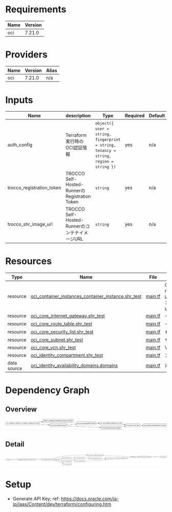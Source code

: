 <!-- BEGIN_TF_DOCS -->

# Requirements

| Name | Version |
| ---- | ------- |
| oci  | 7.21.0  |

# Providers

| Name | Version | Alias |
| ---- | ------- | ----- |
| oci  | 7.21.0  | n/a   |

# Inputs

| Name                      | description                                    | Type                                                                                 | Required | Default | File                |
| ------------------------- | ---------------------------------------------- | ------------------------------------------------------------------------------------ | -------- | ------- | ------------------- |
| auth_config               | Terraform実行時のOCI認証情報                   | `object({ user = string, fingerprint = string, tenancy = string, region = string })` | yes      | n/a     | [main.tf](/main.tf) |
| trocco_registration_token | TROCCO Self-Hosted-RunnerのRegistration Token  | `string`                                                                             | yes      | n/a     | [main.tf](/main.tf) |
| trocco_shr_image_url      | TROCCO Self-Hosted-RunnerのコンテナイメージURL | `string`                                                                             | yes      | n/a     | [main.tf](/main.tf) |

# Resources

| Type        | Name                                                                                                                                                                   | File                | Comment                                                                                                                                                                                                                                                             |
| ----------- | ---------------------------------------------------------------------------------------------------------------------------------------------------------------------- | ------------------- | ------------------------------------------------------------------------------------------------------------------------------------------------------------------------------------------------------------------------------------------------------------------- |
| resource    | [oci_container_instances_container_instance.shr_test](https://registry.terraform.io/providers/oracle/oci/7.21.0/docs/resources/container_instances_container_instance) | [main.tf](/main.tf) | Container Instances サービスログでの連携対象に入っていない; ref: https://docs.oracle.com/en-us/iaas/Content/Logging/Reference/service_log_reference.htm コンテナを操作するAPIはある; ref: https://docs.oracle.com/en-us/iaas/api/#/en/container-instances/20210415/ |
| resource    | [oci_core_internet_gateway.shr_test](https://registry.terraform.io/providers/oracle/oci/7.21.0/docs/resources/core_internet_gateway)                                   | [main.tf](/main.tf) | インターネットゲートウェイ                                                                                                                                                                                                                                          |
| resource    | [oci_core_route_table.shr_test](https://registry.terraform.io/providers/oracle/oci/7.21.0/docs/resources/core_route_table)                                             | [main.tf](/main.tf) | インターネットゲートウェイへのルート                                                                                                                                                                                                                                |
| resource    | [oci_core_security_list.shr_test](https://registry.terraform.io/providers/oracle/oci/7.21.0/docs/resources/core_security_list)                                         | [main.tf](/main.tf) | セキュリティリスト                                                                                                                                                                                                                                                  |
| resource    | [oci_core_subnet.shr_test](https://registry.terraform.io/providers/oracle/oci/7.21.0/docs/resources/core_subnet)                                                       | [main.tf](/main.tf) | サブネット                                                                                                                                                                                                                                                          |
| resource    | [oci_core_vcn.shr_test](https://registry.terraform.io/providers/oracle/oci/7.21.0/docs/resources/core_vcn)                                                             | [main.tf](/main.tf) | VCN                                                                                                                                                                                                                                                                 |
| resource    | [oci_identity_compartment.shr_test](https://registry.terraform.io/providers/oracle/oci/7.21.0/docs/resources/identity_compartment)                                     | [main.tf](/main.tf) | コンパートメント                                                                                                                                                                                                                                                    |
| data source | [oci_identity_availability_domains.domains](https://registry.terraform.io/providers/oracle/oci/7.21.0/docs/data-sources/identity_availability_domains)                 | [main.tf](/main.tf) | 可用性ドメインの参照                                                                                                                                                                                                                                                |

# Dependency Graph

## Overview

![dependency_graph.jpg](./dependency_graph/dependency_graph.jpg)

## Detail

![dependency_graph_plan.jpg](./dependency_graph/dependency_graph_plan.jpg)

<!-- END_TF_DOCS -->

# Setup

- Generate API Key; ref: https://docs.oracle.com/ja-jp/iaas/Content/dev/terraform/configuring.htm

